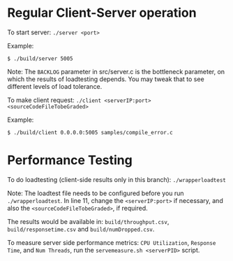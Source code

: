 # Regular Client-Server operation

To start server: `./server <port>`

Example:

```
$ ./build/server 5005
```

Note: The `BACKLOG` parameter in src/server.c is the bottleneck parameter, on which the results of loadtesting depends. You may tweak that to see different levels of load tolerance.

To make client request: `./client <serverIP:port> <sourceCodeFileTobeGraded>`

Example:

```
$ ./build/client 0.0.0.0:5005 samples/compile_error.c
```

# Performance Testing

To do loadtesting (client-side results only in this branch): `./wrapperloadtest`

Note: The loadtest file needs to be configured before you run `./wrapperloadtest`. In line 11, change the `<serverIP:port>` if necessary, and also the `<sourceCodeFileTobeGraded>`, if required.

The results would be available in: `build/throughput.csv`, `build/responsetime.csv` and `build/numDropped.csv`.

To measure server side performance metrics: `CPU Utilization`, `Response Time`, and `Num Threads`, run the `servemeasure.sh <serverPID>` script.
